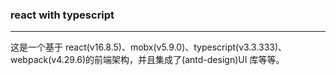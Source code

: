 ### react with typescript

---

这是一个基于 react(v16.8.5)、mobx(v5.9.0)、typescript(v3.3.333)、webpack(v4.29.6)的前端架构，并且集成了(antd-design)UI 库等等。
